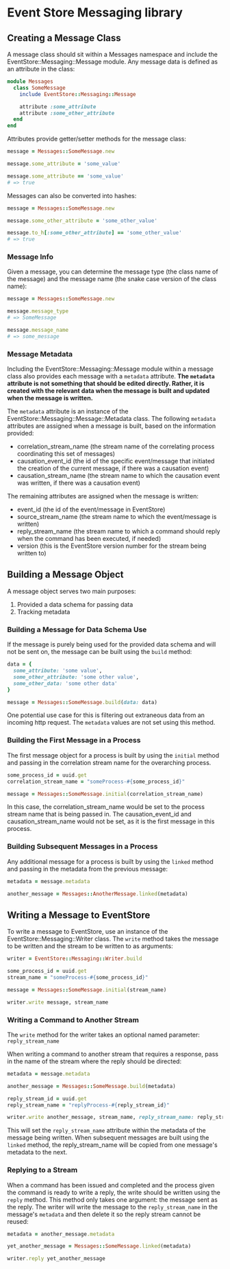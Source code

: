 # Event Store Messaging library

## Creating a Message Class

A message class should sit within a Messages namespace and include the EventStore::Messaging::Message module. Any message data is defined as an attribute in the class:

```ruby
module Messages
  class SomeMessage
    include EventStore::Messaging::Message

    attribute :some_attribute
    attribute :some_other_attribute
  end
end
```

Attributes provide getter/setter methods for the message class:

```ruby
message = Messages::SomeMessage.new

message.some_attribute = 'some_value'

message.some_attribute == 'some_value'
# => true
```

Messages can also be converted into hashes:

```ruby
message = Messages::SomeMessage.new

message.some_other_attribute = 'some_other_value'

message.to_h[:some_other_attribute] == 'some_other_value'
# => true
```

### Message Info

Given a message, you can determine the message type (the class name of the message) and the message name (the snake case version of the class name):

```ruby
message = Messages::SomeMessage.new

message.message_type
# => SomeMessage

message.message_name
# => some_message
```

### Message Metadata

Including the EventStore::Messaging::Message module within a message class also provides each message with a `metadata` attribute. **The `metadata` attribute is not something that should be edited directly. Rather, it is created with the relevant data when the message is built and updated when the message is written.**

The `metadata` attribute is an instance of the EventStore::Messaging::Message::Metadata class. The following `metadata` attributes are assigned when a message is built, based on the information provided:

- correlation_stream_name (the stream name of the correlating process coordinating this set of messages)
- causation_event_id (the id of the specific event/message that initiated the creation of the current message, if there was a causation event)
- causation_stream_name (the stream name to which the causation event was written, if there was a causation event)

The remaining attributes are assigned when the message is written:

- event_id (the id of the event/message in EventStore)
- source_stream_name (the stream name to which the event/message is written)
- reply_stream_name (the stream name to which a command should reply when the command has been executed, if needed)
- version (this is the EventStore version number for the stream being written to)


## Building a Message Object

A message object serves two main purposes:

1. Provided a data schema for passing data
2. Tracking metadata

### Building a Message for Data Schema Use

If the message is purely being used for the provided data schema and will not be sent on, the message can be built using the `build` method:

```ruby
data = {
  some_attribute: 'some value',
  some_other_attribute: 'some other value',
  some_other_data: 'some other data'
}

message = Messages::SomeMessage.build(data: data)
```

One potential use case for this is filtering out extraneous data from an incoming http request. The `metadata` values are not set using this method.


### Building the First Message in a Process

The first message object for a process is built by using the `initial` method and passing in the correlation stream name for the overarching process.

```ruby
some_process_id = uuid.get
correlation_stream_name = "someProcess-#{some_process_id}"

message = Messages::SomeMessage.initial(correlation_stream_name)
```

In this case, the correlation_stream_name would be set to the process stream name that is being passed in. The causation_event_id and causation_stream_name would not be set, as it is the first message in this process.


### Building Subsequent Messages in a Process

Any additional message for a process is built by using the `linked` method and passing in the metadata from the previous message:

```ruby
metadata = message.metadata

another_message = Messages::AnotherMessage.linked(metadata)
```

## Writing a Message to EventStore

To write a message to EventStore, use an instance of the EventStore::Messaging::Writer class. The `write` method takes the message to be written and the stream to be written to as arguments:

```ruby
writer = EventStore::Messaging::Writer.build

some_process_id = uuid.get
stream_name = "someProcess-#{some_process_id}"

message = Messages::SomeMessage.initial(stream_name)

writer.write message, stream_name
```

### Writing a Command to Another Stream

The `write` method for the writer takes an optional named parameter: `reply_stream_name`

When writing a command to another stream that requires a response, pass in the name of the stream where the reply should be directed:

```ruby
metadata = message.metadata

another_message = Messages::SomeMessage.build(metadata)

reply_stream_id = uuid.get
reply_stream_name = "replyProcess-#{reply_stream_id}"

writer.write another_message, stream_name, reply_stream_name: reply_stream_name
```

This will set the `reply_stream_name` attribute within the metadata of the message being written. When subsequent messages are built using the `linked` method, the reply_stream_name will be copied from one message's metadata to the next.


### Replying to a Stream

When a command has been issued and completed and the process given the command is ready to write a reply, the write should be written using the `reply` method. This method only takes one argument: the message sent as the reply. The writer will write the message to the `reply_stream_name` in the message's `metadata` and then delete it so the reply stream cannot be reused:

```ruby
metadata = another_message.metadata

yet_another_message = Messages::SomeMessage.linked(metadata)

writer.reply yet_another_message
```
